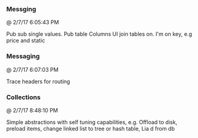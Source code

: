﻿

### Messging
@ 2/7/17 6:05:43 PM

Pub sub single values.
Pub table Columns
UI join tables on. I'm on key, e.g price and static



### Messaging
@ 2/7/17 6:07:03 PM

Trace headers for routing



### Collections
@ 2/7/17 8:48:10 PM

Simple abstractions with self tuning capabilities, e.g. Offload to disk,
preload items, change linked list to tree or hash table, Lia d from db

